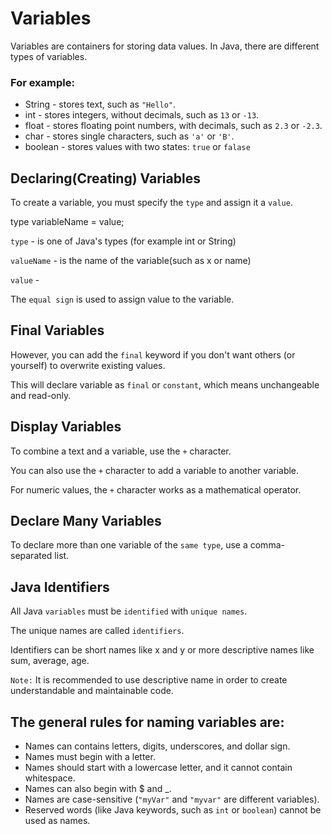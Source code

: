 # Variables

Variables are containers for storing data values. In Java, there are different types of variables.

### For example:

* String - stores text, such as `"Hello"`.
* int - stores integers, without decimals, such as `13` or `-13`.
* float - stores floating point numbers, with decimals, such as `2.3` or `-2.3`.
* char - stores single characters, such as `'a'` or `'B'`.
* boolean - stores values with two states: `true` or `falase`

## Declaring(Creating) Variables

To create a variable, you must specify the `type` and assign it a `value`.

type variableName = value;

`type` - is one of Java's types (for example int or String)

`valueName` - is the name of the variable(such as x or name)

`value` -

The `equal sign` is used to assign value to the variable.

## Final Variables

However, you can add the `final` keyword if you don't want others (or yourself) to overwrite existing values.

This will declare variable as `final` or `constant`, which means unchangeable and read-only.

## Display Variables

To combine a text and a variable, use the `+` character.

You can also use the `+` character to add a variable to another variable.

For numeric values, the `+` character works as a mathematical operator.

## Declare Many Variables

To declare more than one variable of the `same type`, use a comma-separated list.

## Java Identifiers

All Java `variables` must be `identified` with `unique names`.

The unique names are called `identifiers`.

Identifiers can be short names like x and y or more descriptive names like sum, average, age.

`Note:` It is recommended to use descriptive name in order to create understandable and maintainable code.

## The general rules for naming variables are:

* Names can contains letters, digits, underscores, and dollar sign.
* Names must begin with a letter.
* Names should start with a lowercase letter, and it cannot contain whitespace.
* Names can also begin with $ and _.
* Names are case-sensitive (`"myVar"` and `"myvar"` are different variables).
* Reserved words (like Java keywords, such as `int` or `boolean`) cannot be used as names.
